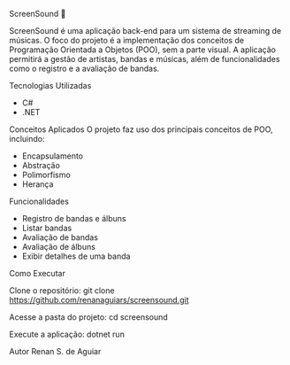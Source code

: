 ScreenSound 🎵

ScreenSound é uma aplicação back-end para um sistema de streaming de músicas. O foco do projeto é a implementação dos conceitos de Programação Orientada a Objetos (POO), sem a parte visual. A aplicação permitirá a gestão de artistas, bandas e músicas, além de funcionalidades como o registro e a avaliação de bandas.

Tecnologias Utilizadas
- C#
- .NET

Conceitos Aplicados
O projeto faz uso dos principais conceitos de POO, incluindo:

- Encapsulamento
- Abstração
- Polimorfismo
- Herança

Funcionalidades

- Registro de bandas e álbuns
- Listar bandas
- Avaliação de bandas
- Avaliação de álbuns
- Exibir detalhes de uma banda

Como Executar

Clone o repositório:
git clone https://github.com/renanaguiars/screensound.git

Acesse a pasta do projeto:
cd screensound

Execute a aplicação:
dotnet run

Autor
Renan S. de Aguiar

